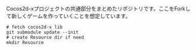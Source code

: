 Cocos2d-xプロジェクトの共通部分をまとめたリポジトリです。ここをForkして新しくゲームを作っていくことを想定しています。

    # fetch cocos2d-x lib
    git submodule update --init
    # create Resource dir if need
    mkdir Resource
